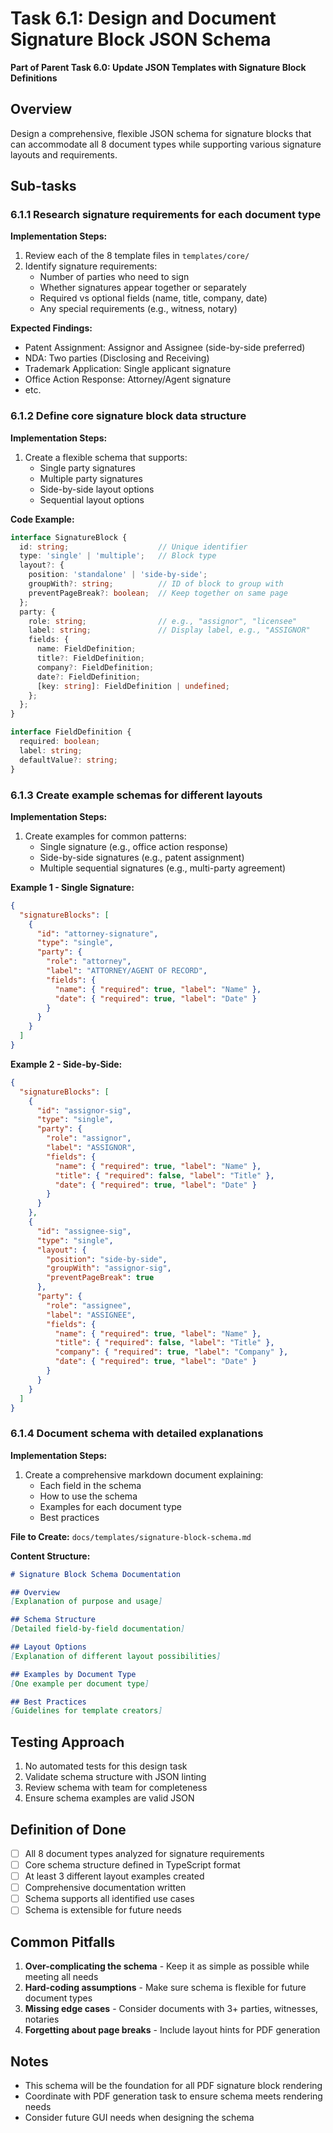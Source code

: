 # Task 6.1: Design and Document Signature Block JSON Schema

**Part of Parent Task 6.0: Update JSON Templates with Signature Block Definitions**

## Overview

Design a comprehensive, flexible JSON schema for signature blocks that can accommodate all 8 document types while supporting various signature layouts and requirements.

## Sub-tasks

### 6.1.1 Research signature requirements for each document type

**Implementation Steps:**
1. Review each of the 8 template files in `templates/core/`
2. Identify signature requirements:
   - Number of parties who need to sign
   - Whether signatures appear together or separately
   - Required vs optional fields (name, title, company, date)
   - Any special requirements (e.g., witness, notary)

**Expected Findings:**
- Patent Assignment: Assignor and Assignee (side-by-side preferred)
- NDA: Two parties (Disclosing and Receiving)
- Trademark Application: Single applicant signature
- Office Action Response: Attorney/Agent signature
- etc.

### 6.1.2 Define core signature block data structure

**Implementation Steps:**
1. Create a flexible schema that supports:
   - Single party signatures
   - Multiple party signatures
   - Side-by-side layout options
   - Sequential layout options

**Code Example:**
```typescript
interface SignatureBlock {
  id: string;                    // Unique identifier
  type: 'single' | 'multiple';   // Block type
  layout?: {
    position: 'standalone' | 'side-by-side';
    groupWith?: string;          // ID of block to group with
    preventPageBreak?: boolean;  // Keep together on same page
  };
  party: {
    role: string;                // e.g., "assignor", "licensee"
    label: string;               // Display label, e.g., "ASSIGNOR"
    fields: {
      name: FieldDefinition;
      title?: FieldDefinition;
      company?: FieldDefinition;
      date?: FieldDefinition;
      [key: string]: FieldDefinition | undefined;
    };
  };
}

interface FieldDefinition {
  required: boolean;
  label: string;
  defaultValue?: string;
}
```

### 6.1.3 Create example schemas for different layouts

**Implementation Steps:**
1. Create examples for common patterns:
   - Single signature (e.g., office action response)
   - Side-by-side signatures (e.g., patent assignment)
   - Multiple sequential signatures (e.g., multi-party agreement)

**Example 1 - Single Signature:**
```json
{
  "signatureBlocks": [
    {
      "id": "attorney-signature",
      "type": "single",
      "party": {
        "role": "attorney",
        "label": "ATTORNEY/AGENT OF RECORD",
        "fields": {
          "name": { "required": true, "label": "Name" },
          "date": { "required": true, "label": "Date" }
        }
      }
    }
  ]
}
```

**Example 2 - Side-by-Side:**
```json
{
  "signatureBlocks": [
    {
      "id": "assignor-sig",
      "type": "single",
      "party": {
        "role": "assignor",
        "label": "ASSIGNOR",
        "fields": {
          "name": { "required": true, "label": "Name" },
          "title": { "required": false, "label": "Title" },
          "date": { "required": true, "label": "Date" }
        }
      }
    },
    {
      "id": "assignee-sig",
      "type": "single",
      "layout": {
        "position": "side-by-side",
        "groupWith": "assignor-sig",
        "preventPageBreak": true
      },
      "party": {
        "role": "assignee",
        "label": "ASSIGNEE",
        "fields": {
          "name": { "required": true, "label": "Name" },
          "title": { "required": false, "label": "Title" },
          "company": { "required": true, "label": "Company" },
          "date": { "required": true, "label": "Date" }
        }
      }
    }
  ]
}
```

### 6.1.4 Document schema with detailed explanations

**Implementation Steps:**
1. Create a comprehensive markdown document explaining:
   - Each field in the schema
   - How to use the schema
   - Examples for each document type
   - Best practices

**File to Create:** `docs/templates/signature-block-schema.md`

**Content Structure:**
```markdown
# Signature Block Schema Documentation

## Overview
[Explanation of purpose and usage]

## Schema Structure
[Detailed field-by-field documentation]

## Layout Options
[Explanation of different layout possibilities]

## Examples by Document Type
[One example per document type]

## Best Practices
[Guidelines for template creators]
```

## Testing Approach

1. No automated tests for this design task
2. Validate schema structure with JSON linting
3. Review schema with team for completeness
4. Ensure schema examples are valid JSON

## Definition of Done

- [ ] All 8 document types analyzed for signature requirements
- [ ] Core schema structure defined in TypeScript format
- [ ] At least 3 different layout examples created
- [ ] Comprehensive documentation written
- [ ] Schema supports all identified use cases
- [ ] Schema is extensible for future needs

## Common Pitfalls

1. **Over-complicating the schema** - Keep it as simple as possible while meeting all needs
2. **Hard-coding assumptions** - Make sure schema is flexible for future document types
3. **Missing edge cases** - Consider documents with 3+ parties, witnesses, notaries
4. **Forgetting about page breaks** - Include layout hints for PDF generation

## Notes

- This schema will be the foundation for all PDF signature block rendering
- Coordinate with PDF generation task to ensure schema meets rendering needs
- Consider future GUI needs when designing the schema 